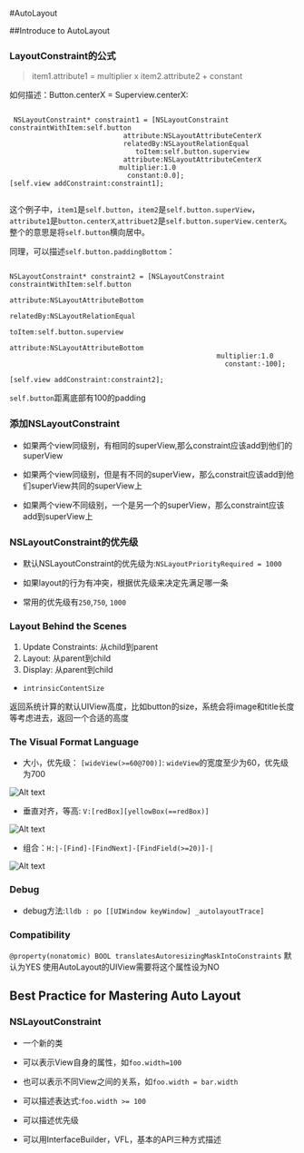 #AutoLayout

##Introduce to AutoLayout 

### LayoutConstraint的公式

> item1.attribute1 = multiplier x item2.attribute2 + constant

如何描述：Button.centerX = Superview.centerX:

```objc
	
 NSLayoutConstraint* constraint1 = [NSLayoutConstraint constraintWithItem:self.button
                            attribute:NSLayoutAttributeCenterX
                            relatedBy:NSLayoutRelationEqual
                               toItem:self.button.superview
                            attribute:NSLayoutAttributeCenterX
                           multiplier:1.0
                             constant:0.0];
[self.view addConstraint:constraint1];
	
```
这个例子中，`item1`是`self.button`，`item2`是`self.button.superView`，`attribute1`是`button.centerX`,`attribuet2`是`self.button.superView.centerX`。整个的意思是将`self.button`横向居中。

同理，可以描述`self.button.paddingBottom`：

```objc

NSLayoutConstraint* constraint2 = [NSLayoutConstraint constraintWithItem:self.button
                                                    attribute:NSLayoutAttributeBottom
                                                    relatedBy:NSLayoutRelationEqual
                                                       toItem:self.button.superview
                                                    attribute:NSLayoutAttributeBottom
                                                   multiplier:1.0
                                                     constant:-100];
                                                     
[self.view addConstraint:constraint2];

```
`self.button`距离底部有100的padding

### 添加NSLayoutConstraint

- 如果两个view同级别，有相同的superView,那么constraint应该add到他们的superView

- 如果两个view同级别，但是有不同的superView，那么constrait应该add到他们superView共同的superView上

- 如果两个view不同级别，一个是另一个的superView，那么constraint应该add到superView上


### NSLayoutConstraint的优先级

- 默认NSLayoutConstraint的优先级为:`NSLayoutPriorityRequired = 1000`

- 如果layout的行为有冲突，根据优先级来决定先满足哪一条

- 常用的优先级有`250`,`750`, `1000`

### Layout Behind the Scenes 

1. Update Constraints: 从child到parent
2. Layout: 从parent到child
3. Display: 从parent到child

- `intrinsicContentSize`

返回系统计算的默认UIView高度，比如button的size，系统会将image和title长度等考虑进去，返回一个合适的高度

### The Visual Format Language

- 大小，优先级： `[wideView(>=60@700)]`: `wideView`的宽度至少为60，优先级为700

![Alt text](/blog/assets/images/2012/08/al-1.png)

- 垂直对齐，等高: `V:[redBox][yellowBox(==redBox)]`

![Alt text](/blog/assets/images/2012/08/al-2.png)

- 组合：`H:|-[Find]-[FindNext]-[FindField(>=20)]-|`

![Alt text](/blog/assets/images/2012/08/al-3.png)

### Debug

- debug方法:`lldb : po [[UIWindow keyWindow] _autolayoutTrace]`

### Compatibility

`@property(nonatomic) BOOL translatesAutoresizingMaskIntoConstraints` 默认为YES
使用AutoLayout的UIView需要将这个属性设为NO

## Best Practice for Mastering Auto Layout

### NSLayoutConstraint

- 一个新的类

- 可以表示View自身的属性，如`foo.width=100`

- 也可以表示不同View之间的关系，如`foo.width = bar.width`

- 可以描述表达式:`foo.width >= 100`

- 可以描述优先级

- 可以用InterfaceBuilder，VFL，基本的API三种方式描述

